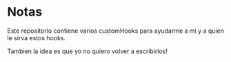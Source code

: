 # Notas

Este repositorio contiene varios customHooks para ayudarme a mi y a quien le sirva
estos hooks.

Tambien la idea es que yo no quiero volver a escribirlos!
